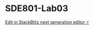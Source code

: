 # SDE801-Lab03

[Edit in StackBlitz next generation editor ⚡️](https://stackblitz.com/~/github.com/Emiakpor/SDE801-Lab03)